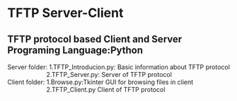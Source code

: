 # TFTP Server-Client
TFTP protocol based Client and Server<br>
Programing Language:Python
---------------------------------------------------------------------------------------------------------------------------------------------------------------------
Server folder: 1.TFTP_Introducion.py: Basic information about TFTP protocol<br>
&emsp;&emsp;&emsp;&emsp;&emsp;&emsp;   2.TFTP_Server.py: Server of TFTP protocol<br>
Client folder: 1.Browse.py:Tkinter GUI for browsing files in client<br>
&emsp;&emsp;&emsp;&emsp;&emsp;&emsp;   2.TFTP_Client.py Client of TFTP protocol<br>
